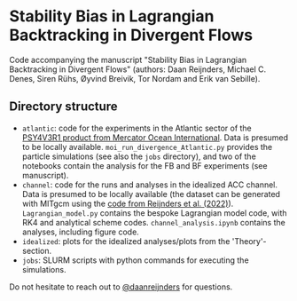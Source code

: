 # Stability Bias in Lagrangian Backtracking in Divergent Flows
Code accompanying the manuscript "Stability Bias in Lagrangian Backtracking in Divergent Flows" (authors: Daan Reijnders, Michael C. Denes, Siren Rühs, Øyvind Breivik, Tor Nordam and Erik van Sebille).

## Directory structure
 - `atlantic`: code for the experiments in the Atlantic sector of the [PSY4V3R1 product from Mercator Ocean International](https://www.mercator-ocean.eu/en/ocean-science/operational-systems/operational-systems/). Data is presumed to be locally available. `moi_run_divergence_Atlantic.py` provides the particle simulations (see also the `jobs` directory), and two of the notebooks contain the analysis for the FB and BF experiments (see manuscript). 
 - `channel`: code for the runs and analyses in the idealized ACC channel. Data is presumed to be locally available (the dataset can be generated with MITgcm using the [code from Reijnders et al. (2022)](https://doi.org/10.24416/UU01-RXA2PB)). `Lagrangian_model.py` contains the bespoke Lagrangian model code, with RK4 and analytical scheme codes. `channel_analysis.ipynb` contains the analyses, including figure code.
 - `idealized`: plots for the idealized analyses/plots from the 'Theory'-section. 
 - `jobs`: SLURM scripts with python commands for executing the simulations.

Do not hesitate to reach out to [@daanreijnders](https://github.com/daanreijnders) for questions.